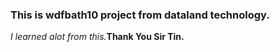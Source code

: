 <h3>This is wdfbath10 project from dataland technology.</h3>
<i>I learned alot from this.</i><strong>Thank You Sir Tin.</strong>
